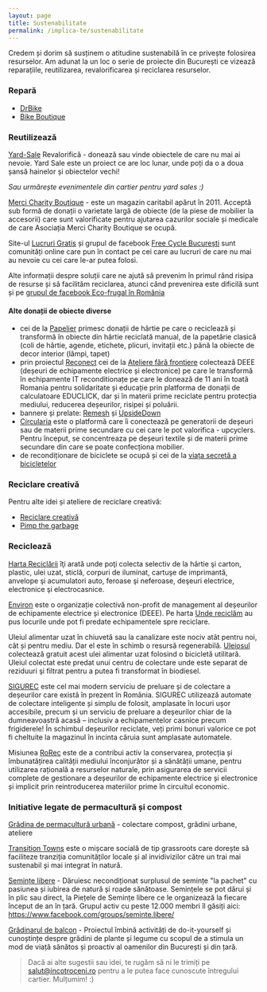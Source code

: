 ```yaml
---
layout: page
title: Sustenabilitate
permalink: /implica-te/sustenabilitate
---
```


Credem și dorim să susținem o atitudine sustenabilă în ce privește folosirea resurselor. Am adunat la un loc o serie de proiecte din București ce vizează reparațiile, reutilizarea, revalorificarea și reciclarea resurselor.

### Repară

- [DrBike](http://www.drbike.ro/reparatii-biciclete-ro.html)
- [Bike Boutique](https://btq.ro/service.html)

### Reutilizează

[Yard-Sale](https://www.facebook.com/TheFirstYardSale/) Revalorifică - donează sau vinde obiectele de care nu mai ai nevoie. Yard Sale este un proiect ce are loc lunar, unde poți da o a doua șansă hainelor și obiectelor vechi!

*Sau urmărește evenimentele din cartier pentru yard sales :)*

[Merci Charity Boutique](http://mercicharity.ro) - este un magazin caritabil apărut în 2011. Acceptă sub formă de donații o varietate largă de obiecte (de la piese de mobilier la accesorii) care sunt valorificate pentru ajutarea cazurilor sociale și medicale de care Asociația Merci Charity Boutique se ocupă.

Site-ul [Lucruri Gratis](http://lucrurigratis.ro/) și grupul de facebook [Free Cycle București](https://www.facebook.com/groups/325116167547550/) sunt comunități online care pun în contact pe cei care au lucruri de care nu mai au nevoie cu cei care le-ar putea folosi.

Alte informații despre soluții care ne ajută să prevenim în primul rând risipa de resurse și să facilităm reciclarea, atunci când prevenirea este dificilă sunt și pe [grupul de facebook Eco-frugal în România](https://www.facebook.com/groups/113214019349919)

#### Alte donații de obiecte diverse   

- cei de la [Papelier](https://www.facebook.com/atelierpapelier/) primesc donații de hârtie pe care o reciclează și transformă în obiecte din hârtie reciclată manual, de la papetărie clasică (coli de hârtie, agende, etichete, plicuri, invitații etc.) până la obiecte de decor interior (lămpi, tapet)
- prin proiectul [Reconect](https://www.reconect.ro/) cei de la [Ateliere fără frontiere](http://www.atelierefarafrontiere.ro/reconect) colectează DEEE (deșeuri de echipamente electrice și electronice) pe care le transformă în echipamente IT reconditionațe pe care le donează de 11 ani în toată Romania pentru solidaritate și educație prin platforma de donații de calculatoare EDUCLICK, dar și în materii prime reciclate pentru protecția mediului, reducerea deșeurilor, risipei și poluării.
- bannere și prelate: [Remesh](https://www.facebook.com/remesh.socialware/) și [UpsideDown](https://www.facebook.com/upsidedownro/)
- [Circularia](https://www.facebook.com/circularia.ro/?hc_ref=SEARCH) este o platformă care îi conectează pe generatorii de deșeuri sau de materii prime secundare cu cei care le pot valorifica - upcyclers. Pentru început, se concentreaza pe deșeuri textile și de materii prime secundare din care se poate confecționa mobilier.
- de recondiționare de biciclete se ocupă și cei de la [viața secretă a bicicletelor](https://www.facebook.com/viatasecretaabicicletelor/?hc_location=ufi)

### Reciclare creativă

Pentru alte idei și ateliere de reciclare creativă:
- [Reciclare creativă](https://www.facebook.com/ReciclareCreativa.ro/)
- [Pimp the garbage](https://www.facebook.com/pimpthegarbage/)

### Reciclează

[Harta Reciclării](https://www.hartareciclarii.ro) îţi arată unde poţi colecta selectiv de la hârtie şi carton, plastic, ulei uzat, sticlă, corpuri de iluminat, cartuşe de imprimantă, anvelope şi acumulatori auto, feroase şi neferoase, deşeuri electrice, electronice şi electrocasnice.

[Environ](https://www.environ.ro) este o organizație colectivă non-profit de management al deșeurilor de echipamente electrice și electronice (DEEE). Pe harta [Unde reciclăm](https://undereciclam.ro/) au pus locurile unde pot fi predate echipamentele spre reciclare.

Uleiul alimentar uzat în chiuvetă sau la canalizare este nociv atât pentru noi, cât și pentru mediu. Dar el este în schimb o resursă regenerabilă. [Uleiosul](http://uleiosul.com/) colectează gratuit acest ulei alimentar uzat folosind o bicicletă utilitară. Uleiul colectat este predat unui centru de colectare unde este separat de reziduuri şi filtrat pentru a putea fi transformat în biodiesel.

[SIGUREC](http://www.sigurec.ro/) este cel mai modern serviciu de preluare și de colectare a deșeurilor care există în prezent în România. SIGUREC utilizează automate de colectare inteligente și simplu de folosit, amplasate în locuri ușor accesibile, precum și un serviciu de preluare a deșeurilor chiar de la dumneavoastră acasă – inclusiv a echipamentelor casnice precum frigiderele! În schimbul deșeurilor reciclate, veți primi bonuri valorice ce pot fi cheltuite la magazinul în incinta căruia sunt amplasate automatele.

Misiunea [RoRec](https://www.facebook.com/pg/AsociatiaRoRec/about/?ref=page_internal) este de a contribui activ la conservarea, protecția și îmbunatățirea calității mediului înconjurător și a sănătății umane, pentru utilizarea rațională a resurselor naturale, prin asigurarea de servicii complete de gestionare a deșeurilor de echipamente electrice și electronice și implicit prin reintroducerea materiilor prime în circuitul economic.

### Initiative legate de permacultură și compost

[Grădina de permacultură urbană](https://www.facebook.com/GradinaDinGuraSiriului/) - colectare compost, grădini urbane, ateliere

[Transition Towns](https://www.facebook.com/InTranzitie/) este o mișcare socială de tip grassroots care dorește să faciliteze tranziția comunităților locale și al invidivizilor către un trai mai sustenabil și mai integrat în natură.

[Semințe libere](https://www.facebook.com/semintelibere/) - Dăruiesc necondiționat surplusul de semințe "la pachet" cu pasiunea și iubirea de natură și roade sănătoase. Semințele se pot dărui și în plic sau direct, la Piețele de Semințe libere ce le organizează la fiecare început de an în țară. Grupul activ cu peste 12.000 membri îl găsiți aici: https://www.facebook.com/groups/seminte.libere/

[Grădinarul de balcon](http://www.gradinaruldebalcon.ro/) - Proiectul îmbină activități de do-it-yourself și cunoștințe despre grădini de plante și legume cu scopul de a stimula un mod de viață sănătos și proactiv al oamenilor din București și din țară.

> Dacă ai alte sugestii sau idei, te rugăm să ni le trimiți pe salut@incotroceni.ro pentru a le putea face cunoscute întregului cartier. Mulțumim! :)  
